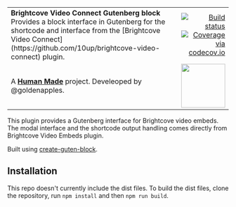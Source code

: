 <table width="100%">
	<tr>
		<td align="left" width="70">
			<strong>Brightcove Video Connect Gutenberg block</strong><br />
			Provides a block interface in Gutenberg for the shortcode and interface from the [Brightcove Video Connect](https://github.com/10up/brightcove-video-connect) plugin.
		</td>
		<td align="right" width="20%">
			<a href="https://travis-ci.org/humanmade/tachyon-plugin">
				<img src="https://travis-ci.org/humanmade/brightcove-video-connect-gutenberg.svg?branch=master" alt="Build status">
			</a>
			<a href="http://codecov.io/github/humanmade/brightcove-video-connect-gutenberg?branch=master">
				<img src="http://codecov.io/github/humanmade/brightcove-video-connect-gutenberg/coverage.svg?branch=master" alt="Coverage via codecov.io" />
			</a>
		</td>
	</tr>
	<tr>
		<td>
			A <strong><a href="https://hmn.md/">Human Made</a></strong> project. Develeoped by @goldenapples.
		</td>
		<td align="center">
			<img src="https://hmn.md/content/themes/hmnmd/assets/images/hm-logo.svg" width="100" />
		</td>
	</tr>
</table>

This plugin provides a Gutenberg interface for Brightcove video embeds. The modal interface and the shortcode output handling comes directly from Brightcove Video Embeds plugin.

Built using [create-guten-block](https://github.com/ahmadawais/create-guten-block).


## Installation

This repo doesn't currently include the dist files. To build the dist files, clone the repository, run `npm install` and then `npm run build`.


